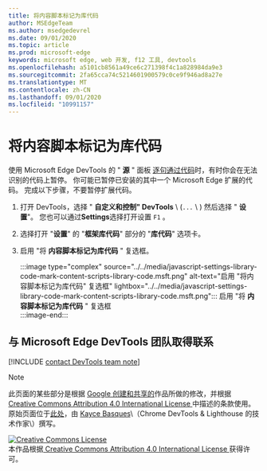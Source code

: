 ```yaml
---
title: 将内容脚本标记为库代码
author: MSEdgeTeam
ms.author: msedgedevrel
ms.date: 09/01/2020
ms.topic: article
ms.prod: microsoft-edge
keywords: microsoft edge, web 开发, f12 工具, devtools
ms.openlocfilehash: a5101cb8561a49ce6c271398f4c1a828984da9e3
ms.sourcegitcommit: 2fa65cca74c5214601900579c0ce9f946ad8a27e
ms.translationtype: MT
ms.contentlocale: zh-CN
ms.lasthandoff: 09/01/2020
ms.locfileid: "10991157"
---
```

<!-- Copyright Kayce Basques 

   Licensed under the Apache License, Version 2.0 (the "License");
   you may not use this file except in compliance with the License.
   You may obtain a copy of the License at

       https://www.apache.org/licenses/LICENSE-2.0

   Unless required by applicable law or agreed to in writing, software
   distributed under the License is distributed on an "AS IS" BASIS,
   WITHOUT WARRANTIES OR CONDITIONS OF ANY KIND, either express or implied.
   See the License for the specific language governing permissions and
   limitations under the License.  -->

# 将内容脚本标记为库代码  

使用 Microsoft Edge DevTools 的 " **源** " 面板 [逐句通过代码][DevToolsJavascriptStepThroughCode]时，有时你会在无法识别的代码上暂停。  你可能已暂停已安装的其中一个 Microsoft Edge 扩展的代码。  完成以下步骤，不要暂停扩展代码。  

1.  打开 DevTools，选择 " **自定义和控制" DevTools** \ (`...` \ ) 然后选择 " **设置**"。  您也可以通过**Settings**选择打开设置 `F1` 。  

1.  选择打开 "**设置**" 的 "**框架库代码**" 部分的 "**库代码**" 选项卡。  
1.  启用 "将 **内容脚本标记为库代码** " 复选框。  
    
    :::image type="complex" source="../../media/javascript-settings-library-code-mark-content-scripts-library-code.msft.png" alt-text="启用 "将内容脚本标记为库代码" 复选框" lightbox="../../media/javascript-settings-library-code-mark-content-scripts-library-code.msft.png":::
       启用 "将 **内容脚本标记为库代码** " 复选框  
    :::image-end:::  
    
## 与 Microsoft Edge DevTools 团队取得联系  

[!INCLUDE [contact DevTools team note](../../includes/contact-devtools-team-note.md)]  

<!-- links -->  

[DevToolsJavascriptStepThroughCode]: ../index.md#step-4-step-through-the-code "步骤4：逐句通过代码-开始在 Microsoft Edge DevTools 中调试 JavaScriptMicrosoft 文档"  

> [!NOTE]
> 此页面的某些部分是根据 [Google 创建和共享的][GoogleSitePolicies]作品所做的修改，并根据[ Creative Commons Attribution 4.0 International License ][CCA4IL]中描述的条款使用。  
> 原始页面位于[此处](https://developers.google.com/web/tools/chrome-devtools/javascript/guides/blackbox-chrome-extension-scripts)，由 [Kayce Basques][KayceBasques]\（Chrome DevTools \& Lighthouse 的技术作家\）撰写。  

[![Creative Commons License][CCby4Image]][CCA4IL]  
本作品根据[ Creative Commons Attribution 4.0 International License ][CCA4IL]获得许可。  

[CCA4IL]: https://creativecommons.org/licenses/by/4.0  
[CCby4Image]: https://i.creativecommons.org/l/by/4.0/88x31.png  
[GoogleSitePolicies]: https://developers.google.com/terms/site-policies  
[KayceBasques]: https://developers.google.com/web/resources/contributors/kaycebasques  
